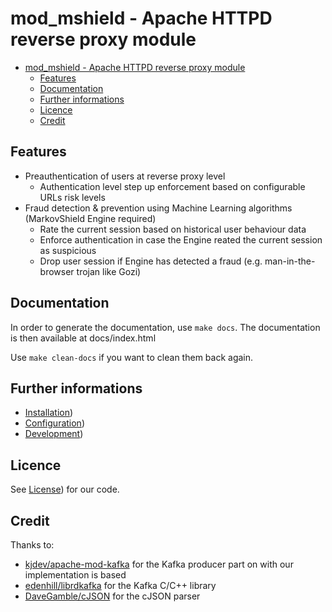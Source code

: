 # mod_mshield - Apache HTTPD reverse proxy module

<!-- TOC depthFrom:1 depthTo:6 withLinks:1 updateOnSave:0 orderedList:0 -->

- [mod_mshield - Apache HTTPD reverse proxy module](#markdown-header-modmshield-apache-httpd-reverse-proxy-module)
	- [Features](#markdown-header-features)
	- [Documentation](#markdown-header-documentation)
	- [Further informations](#markdown-header-further-informations)
	- [Licence](#markdown-header-licence)
	- [Credit](#markdown-header-credit)

<!-- /TOC -->

## Features
- Preauthentication of users at reverse proxy level
  - Authentication level step up enforcement based on configurable URLs risk levels
- Fraud detection & prevention using Machine Learning algorithms (MarkovShield Engine required)
  - Rate the current session based on historical user behaviour data
  - Enforce authentication in case the Engine reated the current session as suspicious
  - Drop user session if Engine has detected a fraud (e.g. man-in-the-browser trojan like Gozi)

## Documentation
In order to generate the documentation, use `make docs`. The documentation is then available at docs/index.html

Use `make clean-docs` if you want to clean them back again.

## Further informations
* [Installation](INSTALLATION.md))
* [Configuration](CONFIGURATION.md))
* [Development](DEVELOPMENT.md))

## Licence
See [License](LICENSE.md)) for our code.

## Credit
Thanks to:
- [kjdev/apache-mod-kafka](https://github.com/kjdev/apache-mod-kafka) for the Kafka producer part on with our implementation is based
- [edenhill/librdkafka](https://github.com/edenhill/librdkafka) for the Kafka C/C++ library
- [DaveGamble/cJSON](https://github.com/DaveGamble/cJSON) for the cJSON parser
